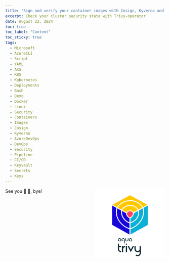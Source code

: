 ```yaml
---
title: "Sign and verify your container images with Cosign, Kyverno and Azure DevOps" 
excerpt: Check your cluster security state with Trivy-operator
date: August 22, 2024
toc: true
toc_label: "Content"
toc_sticky: true
tags:
  - Microsoft
  - AzureCLI
  - Script
  - YAML
  - AKS
  - K8S
  - Kubernetes
  - Deployments
  - Bash
  - Demo
  - Docker
  - Linux
  - Security
  - Containers
  - Images
  - Cosign
  - Kyverno
  - AzureDevOps
  - DevOps
  - Security
  - Pipeline
  - CI/CD
  - Keyvault
  - Secrets
  - Keys
---
```


<img align="right" width="220" height="220" src="../assets/images/post21/trivy-operator-logo.png">


See you 🤜 🤛, bye!

